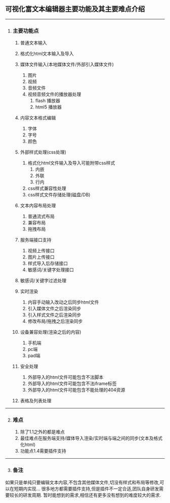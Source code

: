 ## 可视化富文本编辑器主要功能及其主要难点介绍
---
1. ### 主要功能点
    1. 普通文本输入
    2. 格式化html文本输入及导入
    3. 媒体文件输入(本地媒体文件/外部引入媒体文件)
        1. 图片
        2. 视频
        3. 音频文件
        4. 视频音频文件的播放器处理
            1. flash 播放器
            2. html5 播放器
    4. 内容文本格式编辑
        1. 字体
        2. 字号
        3. 颜色
    5. 外部样式处理(css处理)
        1. 格式化html文件输入及导入可能附带css样式
            1. 内嵌
            2. 外联
            3. 行内
        2. css样式兼容性处理
        3. css样式文件存储处理(磁盘/DB)
    6. 文本内容布局处理
        1. 普通流式布局
        2. 兼容布局
        3. 拖拽布局
    7. 服务端接口支持
        1. 视频上传接口
        2. 图片上传接口
        3. 样式导入后存储接口
        4. 敏感词/关键字处理接口
    8. 敏感词/关键字过滤处理

    9. 实时渲染
        1. 内容手动输入改动之后同步html文件
        2. 引入媒体文件之后渲染同步
        3. 引入样式文件之后渲染同步
        4. 修改布局/拖拽之后渲染同步

    10. 设备兼容处理(渲染之后的内容)
        1. 手机端
        2. pc端
        3. pad端
    11. 安全处理
        1. 外部导入的html文件可能包含不法脚本
        2. 外部导入的html文件可能包含不法iframe标签
        3. 外部导入的html文件可能包含不能处理的404资源
    12. 表格及列表处理
---
2. ### 难点
    1. 除了1.1之外的都是难点
    2. 最佳难点在服务端支持/媒体导入渲染/实时端与端之间的同步(文本及格式化html)
    3. 功能点1.4需要插件支持
---
3. ### 备注
如果只是单纯只要编辑文本内容,不包含其他媒体文件,切没有样式和布局等修改,可以在短期内实现...
很多地方都需要插件支持,但是插件不一定合适,团队自身研发需要较长的研发周期.
暂时能想到的需求,相信还有更多没有想到的难度较大的需求.
